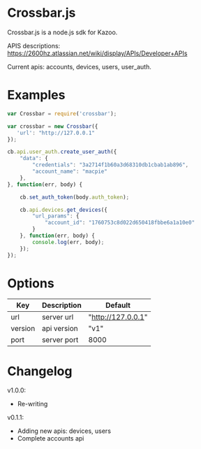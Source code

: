 # Crossbar.js

Crossbar.js is a node.js sdk for Kazoo.

APIS descriptions: https://2600hz.atlassian.net/wiki/display/APIs/Developer+APIs

Current apis:
accounts, devices, users, user_auth.

# Examples

```javascript
var Crossbar = require('crossbar');

var crossbar = new Crossbar({
   'url': "http://127.0.0.1"
});

cb.api.user_auth.create_user_auth({
    "data": {
        "credentials": "3a2714f1b60a3d68310db1cbab1ab896",
        "account_name": "macpie"
    },
}, function(err, body) {

    cb.set_auth_token(body.auth_token);

    cb.api.devices.get_devices({
        "url_params": {
            "account_id": "1760753c8d022d650418fbbe6a1a10e0"
        }
    }, function(err, body) {
        console.log(err, body);
    });
});
```

# Options

| Key | Description | Default |
| --- | ----------- | ------- |
| url | server url | "http://127.0.0.1" |
| version | api version | "v1" |
| port | server port | 8000 |

# Changelog


v1.0.0:

* Re-writing

v0.1.1:

* Adding new apis: devices, users
* Complete accounts api




